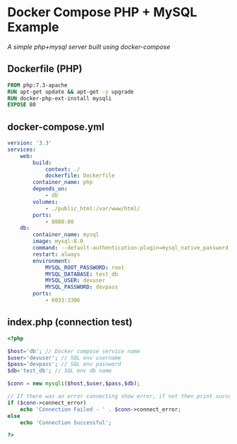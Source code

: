 # Docker Compose PHP + MySQL Example
*A simple php+mysql server built using docker-compose*

## Dockerfile (PHP)
```dockerfile
FROM php:7.3-apache
RUN apt-get update && apt-get -y upgrade
RUN docker-php-ext-install mysqli
EXPOSE 80
```

## docker-compose.yml
```yaml
version: '3.3'
services:
    web:
        build:
            context: ./
            dockerfile: Dockerfile
        container_name: php
        depends_on:
            - db
        volumes:
            - ./public_html:/var/www/html/
        ports:
            - 8080:80
    db:
        container_name: mysql
        image: mysql:8.0
        command: --default-authentication-plugin=mysql_native_password
        restart: always
        environment:
            MYSQL_ROOT_PASSWORD: root
            MYSQL_DATABASE: test_db
            MYSQL_USER: devuser
            MYSQL_PASSWORD: devpass
        ports:
            - 6033:3306

```

## index.php (connection test)
```php
<?php

$host='db'; // Docker compose service name
$user='devuser'; // SQL env username
$pass='devpass'; // SQL env password
$db='test_db'; // SQL env db name

$conn = new mysqli($host,$user,$pass,$db);

// If there was an error connecting show error, if not then print success
if ($conn->connect_error)
    echo 'Connection Failed - ' . $conn->connect_error;
else
    echo 'Connection Successful';

?>
```